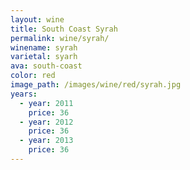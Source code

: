```yaml
---
layout: wine
title: South Coast Syrah
permalink: wine/syrah/
winename: syrah
varietal: syarh
ava: south-coast
color: red
image_path: /images/wine/red/syrah.jpg
years:
  - year: 2011
    price: 36
  - year: 2012
    price: 36
  - year: 2013
    price: 36
---
```



